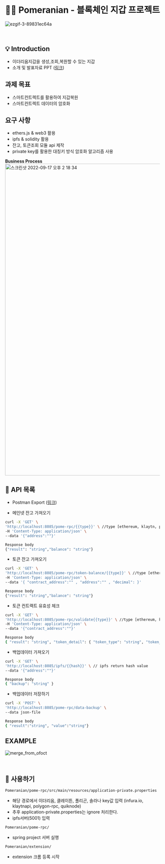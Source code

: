 # 🙋‍♂️ Pomeranian - 블록체인 지갑 프로젝트
![ezgif-3-89831ec64a](https://user-images.githubusercontent.com/58019931/190843513-1463c546-417f-4bc9-88a7-9e9b3193ef00.gif)

<br>

## 💡 Introduction
- 이더리움지갑을 생성,조회,복원할 수 있는 지갑
- 소개 및 발표자료 PPT ([링크](https://github.com/tyrannojung/Pomeranian/blob/main/ppt.pdf))

## 과제 목표

- 스마트컨트렉트를 활용하여 지갑복원
- 스마트컨트렉트 데이터의 암호화

## 요구 사항

- ethers.js & web3 활용
- ipfs & solidity 활용
- 잔고, 토큰조회 모듈 api 제작
- private key를 활용한 대칭키 방식 암호화 알고리즘 사용
 
**Business Process**
<img width="1016" alt="스크린샷 2022-09-17 오후 2 18 34" src="https://user-images.githubusercontent.com/58019931/190841750-0c226cdd-7aa3-4abb-b6f2-f914d3c5c382.png">
<br>

## 🔖 API 목록

- Postman Export ([링크](https://github.com/tyrannojung/Pomeranian/blob/main/postman.json)) 

- 메인넷 잔고 가져오기
```bash
curl -X 'GET' \
'http://localhost:8085/pome-rpc/{{type}}' \ //type [ethereum, klaytn, polygon, solana]
-H 'Content-Type: application/json' \
--data '{"address":""}'

Response body
{"result": "string","balance": "string"}
```


- 토큰 잔고 가져오기
```bash
curl -X 'GET' \
'http://localhost:8085/pome-rpc/token-balance/{{type}}' \ //type [ethereum, klaytn, polygon, solana]
-H 'Content-Type: application/json' \
--data '{ "contract_address":"" , "address":"" , "decimal": }'

Response body
{"result": "string","balance": "string"}
```


- 토큰 컨트랙트 유효성 체크
```bash
curl -X 'GET' \
'http://localhost:8085/pome-rpc/validate{{type}}' \ //type [ethereum, klaytn, polygon, solana]
-H 'Content-Type: application/json' \
--data '{"contract_address":""}'

Response body
{ "result": "string", "token_detail": { "token_type": "string", "token_contract": "string", "token_img": "string", "token_symbol": "string", "token_decimals": int, "token_volume": int } }
```


- 백업데이터 가져오기
```bash
curl -X 'GET' \
'http://localhost:8085/ipfs/{{hash}}' \ // ipfs return hash value
--data '{"address":""}'

Response body
{ "backup": "string" }
```



- 백업데이터 저장하기
```bash
curl -X 'POST' \
'http://localhost:8085/pome-rpc/data-backup' \
--data json-file

Response body
{ "result":"string", "value":"string"}
```

## EXAMPLE
![merge_from_ofoct](https://user-images.githubusercontent.com/58019931/190841578-323e40b0-29a7-4258-905b-c130f8675859.jpg)




<br>

## 🔖 사용하기

```bash
Pomeranian/pome-rpc/src/main/resources/application-private.properties
```
- 해당 경로에서 이더리움, 클레이튼, 폴리곤, 솔라나 key값 입력 (infura.io, klaytnapi, polygon-rpc, quiknode)
- 추후 application-private.properties는 ignore 처리한다.
- ipfs서버(5001) 입력
```bash
Pomeranian/pome-rpc/
```
- spring project 서버 실행
```bash
Pomeranian/extension/
```
- extension 크롬 등록 시작

